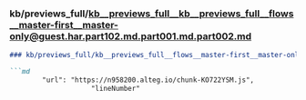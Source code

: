 ### kb/previews_full/kb__previews_full__kb__previews_full__flows__master-first__master-only@guest.har.part102.md.part001.md.part002.md

```md
### kb/previews_full/kb__previews_full__flows__master-first__master-only@guest.har.part102.md.part001.md (part 002)

```md
        "url": "https://n958200.alteg.io/chunk-KO722YSM.js",
                    "lineNumber"
```

```

```
